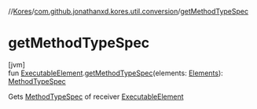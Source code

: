 //[Kores](../../index.md)/[com.github.jonathanxd.kores.util.conversion](index.md)/[getMethodTypeSpec](get-method-type-spec.md)

# getMethodTypeSpec

[jvm]\
fun [ExecutableElement](https://docs.oracle.com/javase/8/docs/api/javax/lang/model/element/ExecutableElement.html).[getMethodTypeSpec](get-method-type-spec.md)(elements: [Elements](https://docs.oracle.com/javase/8/docs/api/javax/lang/model/util/Elements.html)): [MethodTypeSpec](../com.github.jonathanxd.kores.common/-method-type-spec/index.md)

Gets [MethodTypeSpec](../com.github.jonathanxd.kores.common/-method-type-spec/index.md) of receiver [ExecutableElement](https://docs.oracle.com/javase/8/docs/api/javax/lang/model/element/ExecutableElement.html)
